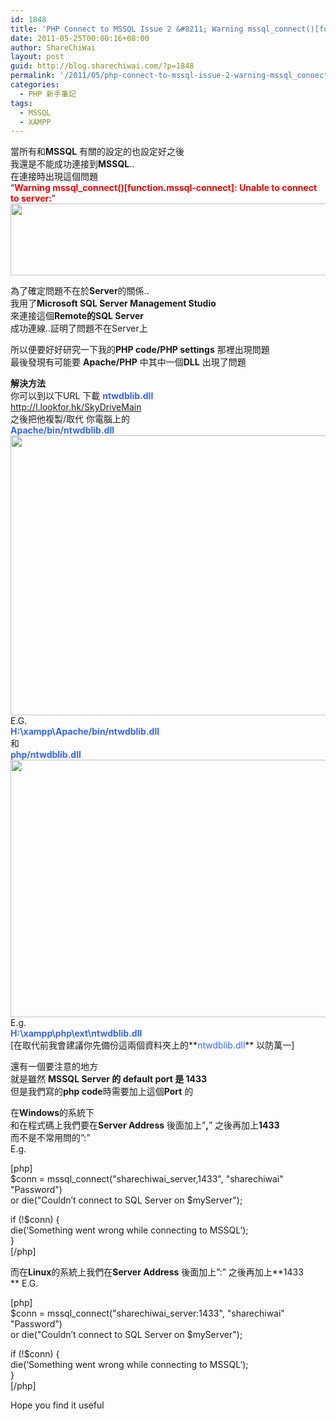 ```yaml
---
id: 1848
title: 'PHP Connect to MSSQL Issue 2 &#8211; Warning mssql_connect()[function.mssql-connect]: Unable to connect to server: &#8211; PHP 連接MSSQL Database 問題 2'
date: 2011-05-25T00:00:16+08:00
author: ShareChiWai
layout: post
guid: http://blog.sharechiwai.com/?p=1848
permalink: '/2011/05/php-connect-to-mssql-issue-2-warning-mssql_connectfunction-mssql-connect-unable-to-connect-to-server-php-%e9%80%a3%e6%8e%a5mssql-database-%e5%95%8f%e9%a1%8c-2/'
categories:
  - PHP 新手筆記
tags:
  - MSSQL
  - XAMPP
---
```

當所有和**MSSQL** 有關的設定的也設定好之後  
我還是不能成功連接到**MSSQL**..  
在連接時出現這個問題  
&#8220;<span style="color: #ff0000;"><strong>Warning mssql_connect()[function.mssql-connect]: Unable to connect to server:</strong></span>&#8221;  
[<img class="alignnone" title="Warning mssql_connect()[function.mssql-connect]: Unable to connect to server" src="https://i0.wp.com/api.photoshop.com/v1.0/accounts/aa9037104a014abbb11ad4bd58324b91/assets/48f0e6ad0a5044968f2acb21812eb4dc/renditions/fullsize.jpg?resize=550%2C115" alt="" width="550" height="115" data-recalc-dims="1" />](https://i0.wp.com/api.photoshop.com/v1.0/accounts/aa9037104a014abbb11ad4bd58324b91/assets/48f0e6ad0a5044968f2acb21812eb4dc/renditions/fullsize.jpg)

為了確定問題不在於**Server**的關係..  
我用了**Microsoft SQL Server Management Studio**  
來連接這個**Remote的SQL Server**  
成功連線..証明了問題不在Server上

所以便要好好研究一下我的**PHP code/PHP settings** 那裡出現問題  
最後發現有可能要 **Apache/PHP** 中其中一個**DLL** 出現了問題

**解決方法**  
你可以到以下URL 下載 **<span style="color: #3366ff;">ntwdblib.dll<br /> </span>**<http://l.lookfor.hk/SkyDriveMain>  
之後把他複製/取代 你電腦上的  
**<span style="color: #3366ff;">Apache/bin/ntwdblib.dll<br /> <a href="https://i0.wp.com/api.photoshop.com/v1.0/accounts/aa9037104a014abbb11ad4bd58324b91/assets/0125b5ed30294af2a535e3f06735e87c/renditions/fullsize.jpg"><img class="alignnone" title="Apache Bin Folder" src="https://i0.wp.com/api.photoshop.com/v1.0/accounts/aa9037104a014abbb11ad4bd58324b91/assets/0125b5ed30294af2a535e3f06735e87c/renditions/fullsize.jpg?resize=596%2C448" alt="" width="596" height="448" data-recalc-dims="1" /></a></span>**  
E.G.  
<span style="color: #3366ff;"><strong>H:\xampp\Apache/bin/ntwdblib.dll</strong></span>  
和  
**<span style="color: #3366ff;">php/ntwdblib.dll<br /> <a href="https://i0.wp.com/api.photoshop.com/v1.0/accounts/aa9037104a014abbb11ad4bd58324b91/assets/a2780de065184c899a8af381f71a03f7/renditions/fullsize.jpg"><img class="alignnone" title="Php Ext folder" src="https://i0.wp.com/api.photoshop.com/v1.0/accounts/aa9037104a014abbb11ad4bd58324b91/assets/a2780de065184c899a8af381f71a03f7/renditions/fullsize.jpg?resize=596%2C412" alt="" width="596" height="412" data-recalc-dims="1" /></a></span>**  
E.g.  
<span style="color: #3366ff;"><strong>H:\xampp\php\ext\ntwdblib.dll</strong></span>  
[在取代前我會建議你先備份這兩個資料夾上的**<span style="color: #3366ff;">ntwdblib.dll</span>** 以防萬一]

還有一個要注意的地方  
就是雖然 **MSSQL Server 的 default port 是 1433**  
但是我們寫的**php code**時需要加上這個**Port** 的

在**Windows**的系統下  
和在程式碼上我們要在**Server Address** 後面加上&#8221;**,**&#8221; 之後再加上**1433**  
而不是不常用問的”:”  
E.g.

[php]  
$conn = mssql\_connect("sharechiwai\_server,1433", "sharechiwai" "Password")  
or die("Couldn&#8217;t connect to SQL Server on $myServer");

if (!$conn) {  
die(&#8216;Something went wrong while connecting to MSSQL&#8217;);  
}  
[/php]

而在**Linux**的系統上我們在**Server Address** 後面加上&#8221;:&#8221; 之後再加上**1433  
** E.G.

[php]  
$conn = mssql\_connect("sharechiwai\_server:1433", "sharechiwai" "Password")  
or die("Couldn&#8217;t connect to SQL Server on $myServer");

if (!$conn) {  
die(&#8216;Something went wrong while connecting to MSSQL&#8217;);  
}  
[/php]

Hope you find it useful